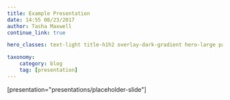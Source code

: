 ```yaml
---
title: Example Presentation
date: 14:55 08/23/2017
author: Tasha Maxwell
continue_link: true

hero_classes: text-light title-h1h2 overlay-dark-gradient hero-large parallax

taxonomy:
    category: blog
    tag: [presentation]
---
```


[presentation="presentations/placeholder-slide"]
